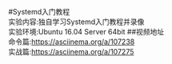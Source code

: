 #Systemd入门教程  
实验内容:独自学习Systemd入门教程并录像  
实验环境:Ubuntu 16.04 Server 64bit
##视频地址   
命令篇:https://asciinema.org/a/107238    
实战篇:https://asciinema.org/a/107275    
